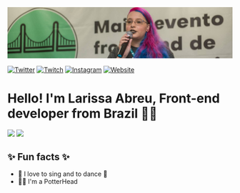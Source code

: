 ![Foto minha palestrando no Front In Floripa 2018](https://raw.githubusercontent.com/LarissaAbreu/LarissaAbreu/master/images/capa-readme.jpg)

[![Twitter](https://img.shields.io/badge/-Twitter-1A91DA?style=for-the-badge&logo=Twitter&logoColor=white)](https://twitter.com/TheSweet_Lari)
[![Twitch](https://img.shields.io/badge/-Twitch-522D94?style=for-the-badge&logo=Twitch&logoColor=white)](https://www.twitch.tv/thesweet_lari)
[![Instagram](https://img.shields.io/badge/-Instagram-FD1D5B?style=for-the-badge&logo=Instagram&logoColor=white)](https://www.instagram.com/thesweet_lari/)
[![Website](https://img.shields.io/badge/-Website-41A6B6?style=for-the-badge)](https://larissaabreu.dev/)

# Hello! I'm Larissa Abreu, Front-end developer from Brazil 👩‍💻

<img src = "https://github-readme-stats.vercel.app/api?username=LarissaAbreu&count_private=true&show_icons=true&theme=dracula">
<img src = "https://github-readme-stats.vercel.app/api/top-langs/?username=LarissaAbreu&hide=php&layout=compact&theme=dracula">

## ✨ Fun facts ✨
- 🎤 I love to sing and to dance 💃
- 🧙‍♀️ I'm a PotterHead
